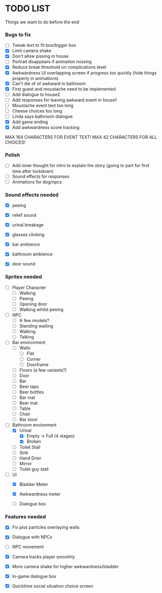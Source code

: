 # TODO LIST
Things we want to do before the end

### Bugs to fix
- [ ] Tweak text to fit box/bigger box
- [x] Limit camera shake
- [x] Don't allow pissing in house
- [ ] Portrait disappears if animation missing
- [x] Reduce break threshold on complications level
- [x] Awkwardness UI overlapping screen if progress too quickly (hide things properly in animations)
- [x] Can't die of of awkward in bathroom
- [x] First guest and moustache need to be implemented
- [ ] Add dialogue to house2
- [ ] Add responses for leaving awkward event in house1
- [ ] Moustache event text too long
- [ ] Cheese choices too long
- [ ] Linda says bathroom dialogue
- [x] Add game ending
- [x] Add awkwardness score tracking

MAX 164 CHARACTERS FOR EVENT TEXT!
MAX 42 CHARACTERS FOR ALL CHOICES!

### Polish
- [ ] Add inner thought for intro to explain the story (going to part for first time after lockdown)
- [ ] Sound effects for responses
- [ ] Animations for dog/npcs

### Sound effects needed

- [x] peeing
- [x] relief sound
- [x] urinal breakage
- [x] glasses clinking
- [x] bar ambience
- [x] bathroom ambience
- [x] door sound


### Sprites needed

- [ ] Player Character
	- [ ] Walking
	- [ ] Peeing
	- [ ] Opening door
	- [ ] Walking whilst peeing
- [ ] NPC
	- [ ] A few models?
	- [ ] Standing waiting
	- [ ] Walking
	- [ ] Talking
- [ ] Bar environment
	- [ ] Walls
		- [ ] Flat
		- [ ] Corner
		- [ ] Doorframe
	- [ ] Floors (a few variants?)
	- [ ] Door
	- [ ] Bar
	- [ ] Beer taps
	- [ ] Beer bottles
	- [ ] Bar mat
	- [ ] Beer mat
	- [ ] Table
	- [ ] Chair
	- [ ] Bar stool
- [ ] Bathroom envionment
	- [x] Urinal
		- [x] Empty -> Full (4 stages)
		- [x] Broken
	- [ ] Toilet Stall
	- [ ] Sink
	- [ ] Hand Drier
	- [ ] Mirror
	- [ ] Toilet guy stall
- [ ] UI
	- [x] Bladder Meter
	- [x] Awkwardness meter
	- [ ] Dialogue box


### Features needed

- [x] Fix piss particles overlaying walls
- [x] Dialogue with NPCs
- [ ] NPC movement
- [x] Camera tracks player smoothly
- [x] More camera shake for higher awkwardness/bladder
- [x] In-game dialogue box
- [x] Quicktime social situation choice screen

